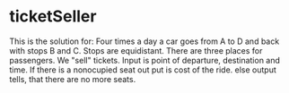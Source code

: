 ticketSeller
============
This is the solution for:
Four times a day a car goes from A to D and back with stops B and C. Stops are equidistant.
There are three places for passengers.
We "sell" tickets.
Input is point of departure, destination and time. If there is a nonocupied seat out put is cost of the ride.
else output tells, that there are no more seats.
